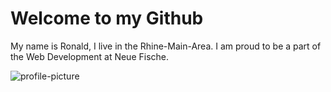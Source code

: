# Welcome to my Github

My name is Ronald, I live in the Rhine-Main-Area. I am proud to be a part of the Web Development at Neue Fische. 

![profile-picture](https://ca.slack-edge.com/TTHG21AH3-U052RDXGQSG-1dcb2bd50aae-72)


<!--
**RonnySteady/RonnySteady** is a ✨ _special_ ✨ repository because its `README.md` (this file) appears on your GitHub profile.

Here are some ideas to get you started:

- 🔭 I’m currently working on ...
- 🌱 I’m currently learning ...
- 👯 I’m looking to collaborate on ...
- 🤔 I’m looking for help with ...
- 💬 Ask me about ...
- 📫 How to reach me: ...
- 😄 Pronouns: ...
- ⚡ Fun fact: ...
-->
